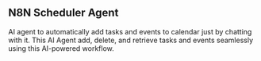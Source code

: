 ## N8N Scheduler Agent
AI agent to automatically add tasks and events to calendar just by chatting with it.
This AI Agent add, delete, and retrieve tasks and events seamlessly using this AI-powered workflow.

